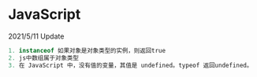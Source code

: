 # JavaScript

2021/5/11 Update

```js
1. instanceof 如果对象是对象类型的实例，则返回true
2. js中数组属于对象类型
3. 在 JavaScript 中，没有值的变量，其值是 undefined。typeof 返回undefined。
```
